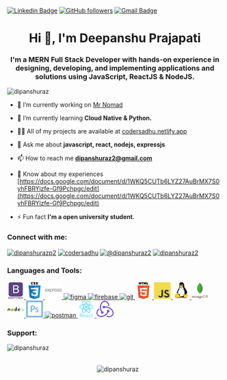 [![Linkedin Badge](https://img.shields.io/badge/-Deepanshu_Prajapati-blue?style=social&logo=Linkedin&logoColor=blue&link=https://www.linkedin.com/in/codersadhu/)](https://www.linkedin.com/in/codersadhu/) [![GitHub followers](https://img.shields.io/github/followers/dipanshuraz?label=Follow&style=social)](https://github.com/dipanshuraz/?tab=follow) [![Gmail Badge](https://img.shields.io/badge/-Deepanshu_Prajapati-c14438?style=social&logo=Gmail&logoColor=red&link=mailto:dipanshuraz2@gmail.com)](mailto:dipanshuraz2@gmail.com) 

<h1 align="center">Hi 👋, I'm Deepanshu Prajapati</h1>
<h3 align="center">I'm a MERN Full Stack Developer with hands-on experience in designing, developing, and implementing applications and solutions using JavaScript, ReactJS & NodeJS.</h3>

<p align="left"> <img src="https://komarev.com/ghpvc/?username=dipanshuraz&label=Profile%20views&color=0e75b6&style=flat" alt="dipanshuraz" /> </p>

- 🔭 I’m currently working on [Mr Nomad](https://mrnomad.netlify.app/)

- 🌱 I’m currently learning **Cloud Native & Python.**

- 👨‍💻 All of my projects are available at [codersadhu.netlify.app](codersadhu.netlify.app)

- 💬 Ask me about **javascript, react, nodejs, expressjs**

- 📫 How to reach me **dipanshuraz2@gmail.com**

- 📄 Know about my experiences [https://docs.google.com/document/d/1WKQ5CUTb6LYZ27AuBrMX7S0yhFBRYizfe-Gf9Pchpgc/edit](https://docs.google.com/document/d/1WKQ5CUTb6LYZ27AuBrMX7S0yhFBRYizfe-Gf9Pchpgc/edit)

- ⚡ Fun fact **I'm a open university student.**

<h3 align="left">Connect with me:</h3>
<p align="left">
<a href="https://dev.to/dipanshurazp2" target="blank"><img align="center" src="https://cdn.jsdelivr.net/npm/simple-icons@3.0.1/icons/dev-dot-to.svg" alt="dipanshurazp2" height="30" width="40" /></a>
<a href="https://linkedin.com/in/codersadhu" target="blank"><img align="center" src="https://raw.githubusercontent.com/rahuldkjain/github-profile-readme-generator/master/src/images/icons/Social/linked-in-alt.svg" alt="codersadhu" height="30" width="40" /></a>
<a href="https://medium.com/@dipanshuraz2" target="blank"><img align="center" src="https://raw.githubusercontent.com/rahuldkjain/github-profile-readme-generator/master/src/images/icons/Social/medium.svg" alt="@dipanshuraz2" height="30" width="40" /></a>
<a href="https://www.leetcode.com/dipanshuraz2" target="blank"><img align="center" src="https://raw.githubusercontent.com/rahuldkjain/github-profile-readme-generator/master/src/images/icons/Social/leet-code.svg" alt="dipanshuraz2" height="30" width="40" /></a>
</p>

<h3 align="left">Languages and Tools:</h3>
<p align="left"> <a href="https://getbootstrap.com" target="_blank"> <img src="https://raw.githubusercontent.com/devicons/devicon/master/icons/bootstrap/bootstrap-plain-wordmark.svg" alt="bootstrap" width="40" height="40"/> </a> <a href="https://www.w3schools.com/css/" target="_blank"> <img src="https://raw.githubusercontent.com/devicons/devicon/master/icons/css3/css3-original-wordmark.svg" alt="css3" width="40" height="40"/> </a> <a href="https://expressjs.com" target="_blank"> <img src="https://raw.githubusercontent.com/devicons/devicon/master/icons/express/express-original-wordmark.svg" alt="express" width="40" height="40"/> </a> <a href="https://www.figma.com/" target="_blank"> <img src="https://www.vectorlogo.zone/logos/figma/figma-icon.svg" alt="figma" width="40" height="40"/> </a> <a href="https://firebase.google.com/" target="_blank"> <img src="https://www.vectorlogo.zone/logos/firebase/firebase-icon.svg" alt="firebase" width="40" height="40"/> </a> <a href="https://git-scm.com/" target="_blank"> <img src="https://www.vectorlogo.zone/logos/git-scm/git-scm-icon.svg" alt="git" width="40" height="40"/> </a> <a href="https://www.w3.org/html/" target="_blank"> <img src="https://raw.githubusercontent.com/devicons/devicon/master/icons/html5/html5-original-wordmark.svg" alt="html5" width="40" height="40"/> </a> <a href="https://developer.mozilla.org/en-US/docs/Web/JavaScript" target="_blank"> <img src="https://raw.githubusercontent.com/devicons/devicon/master/icons/javascript/javascript-original.svg" alt="javascript" width="40" height="40"/> </a> <a href="https://www.linux.org/" target="_blank"> <img src="https://raw.githubusercontent.com/devicons/devicon/master/icons/linux/linux-original.svg" alt="linux" width="40" height="40"/> </a> <a href="https://www.mongodb.com/" target="_blank"> <img src="https://raw.githubusercontent.com/devicons/devicon/master/icons/mongodb/mongodb-original-wordmark.svg" alt="mongodb" width="40" height="40"/> </a> <a href="https://nodejs.org" target="_blank"> <img src="https://raw.githubusercontent.com/devicons/devicon/master/icons/nodejs/nodejs-original-wordmark.svg" alt="nodejs" width="40" height="40"/> </a> <a href="https://www.photoshop.com/en" target="_blank"> <img src="https://raw.githubusercontent.com/devicons/devicon/master/icons/photoshop/photoshop-line.svg" alt="photoshop" width="40" height="40"/> </a> <a href="https://postman.com" target="_blank"> <img src="https://www.vectorlogo.zone/logos/getpostman/getpostman-icon.svg" alt="postman" width="40" height="40"/> </a> <a href="https://reactjs.org/" target="_blank"> <img src="https://raw.githubusercontent.com/devicons/devicon/master/icons/react/react-original-wordmark.svg" alt="react" width="40" height="40"/> </a> <a href="https://redux.js.org" target="_blank"> <img src="https://raw.githubusercontent.com/devicons/devicon/master/icons/redux/redux-original.svg" alt="redux" width="40" height="40"/> </a> </p>

<h3 align="left">Support:</h3>
<p><a href="https://www.buymeacoffee.com/dipanshuraz"> <img align="left" src="https://cdn.buymeacoffee.com/buttons/v2/default-yellow.png" height="50" width="210" alt="dipanshuraz" /></a></p><br><br>

<p><img align="center" src="https://github-readme-stats.vercel.app/api/top-langs?username=dipanshuraz&show_icons=true&locale=en&layout=compact" alt="dipanshuraz" /></p>
